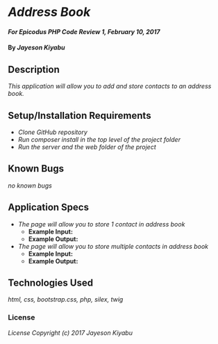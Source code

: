 # _Address Book_

#### _For Epicodus PHP Code Review 1, February 10, 2017_

#### By _**Jayeson Kiyabu**_

## Description
_This application will allow you to add and store contacts to an address book._

## Setup/Installation Requirements

* _Clone GitHub repository_
* _Run composer install in the top level of the project folder_
* _Run the server and the web folder of the project_

## Known Bugs

_no known bugs_

## Application Specs
* _The page will allow you to store 1 contact in address book_
  * **Example Input:**
  * **Example Output:**
* _The page will allow you to store multiple contacts in address book_
  * **Example Input:**
  * **Example Output:** 

## Technologies Used

_html, css, bootstrap.css, php, silex, twig_

### License

_License
Copyright (c) 2017 Jayeson Kiyabu_
